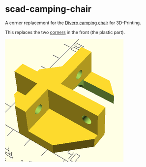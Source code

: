 # scad-camping-chair
A corner replacement for the [Divero camping chair](https://www.dilego.de/Sport-und-Freizeit-Angelsport-Divero-Camping-Stuhl-Faltstuhl-Angelstuhl-schwarz-Kopfkissen-Getraenke-robust.html) for 3D-Printing.

This replaces the two [corners](https://dilego-service.de/afterbuy/afterbuy2018/artikel/bilder/6440/zgc34323_03_1200px.jpg) in the front (the plastic part).

![scad-preview](https://raw.githubusercontent.com/aligator/scad-camping-chair/master/campingChairCorner.png)
